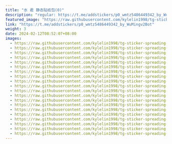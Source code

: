```yaml
---
title: "水 君 静态贴纸包(0)"
description: "regular: https://t.me/addstickers/p0_wmtz5486449342_by_WuMingv2Bot"
featured_image: "https://raw.githubusercontent.com/kylelin1998/tg-sticker-spreading-worldwide-images/main/img/943bfdb3-5b96-48c4-9780-16bf449fedfe.jpg"
link: "https://t.me/addstickers/p0_wmtz5486449342_by_WuMingv2Bot"
weight: 3
date: 2024-02-12T08:52:07+08:00
images:
  - https://raw.githubusercontent.com/kylelin1998/tg-sticker-spreading-worldwide-images/main/img/943bfdb3-5b96-48c4-9780-16bf449fedfe.jpg
  - https://raw.githubusercontent.com/kylelin1998/tg-sticker-spreading-worldwide-images/main/img/157850ed-4d43-472a-a4eb-be199cd8480f.jpg
  - https://raw.githubusercontent.com/kylelin1998/tg-sticker-spreading-worldwide-images/main/img/64641cd3-c466-45ff-abe7-35fff9a0033d.jpg
  - https://raw.githubusercontent.com/kylelin1998/tg-sticker-spreading-worldwide-images/main/img/66b4ad97-3045-40ae-83b6-c8c0962e849d.jpg
  - https://raw.githubusercontent.com/kylelin1998/tg-sticker-spreading-worldwide-images/main/img/45dbea4f-c103-44db-8591-96c5aaf6726e.jpg
  - https://raw.githubusercontent.com/kylelin1998/tg-sticker-spreading-worldwide-images/main/img/e957ee89-4bb9-4827-aeab-1007072eccb8.jpg
  - https://raw.githubusercontent.com/kylelin1998/tg-sticker-spreading-worldwide-images/main/img/a644a543-4caa-4808-ae21-1ea96059fa58.jpg
  - https://raw.githubusercontent.com/kylelin1998/tg-sticker-spreading-worldwide-images/main/img/aef5e0fd-359e-49bf-b2f6-b34dc662c9ca.jpg
  - https://raw.githubusercontent.com/kylelin1998/tg-sticker-spreading-worldwide-images/main/img/96d0a0c7-313a-4987-bbff-ad6d7d417c3c.jpg
  - https://raw.githubusercontent.com/kylelin1998/tg-sticker-spreading-worldwide-images/main/img/f85f84e8-7d22-45be-91ca-e9177330f780.jpg
  - https://raw.githubusercontent.com/kylelin1998/tg-sticker-spreading-worldwide-images/main/img/988e45c2-96d2-453a-a5e0-31103474bb95.jpg
  - https://raw.githubusercontent.com/kylelin1998/tg-sticker-spreading-worldwide-images/main/img/eb356165-1e7e-45f9-97e5-562b14d168f8.jpg
  - https://raw.githubusercontent.com/kylelin1998/tg-sticker-spreading-worldwide-images/main/img/8b0f1c6d-ee5a-4582-8964-f3b712e95495.jpg
  - https://raw.githubusercontent.com/kylelin1998/tg-sticker-spreading-worldwide-images/main/img/e1b6f35c-463d-44bc-8d5d-420889dbc10f.jpg
  - https://raw.githubusercontent.com/kylelin1998/tg-sticker-spreading-worldwide-images/main/img/9bc9070e-7b38-4554-abe9-e762eb622aa4.jpg
  - https://raw.githubusercontent.com/kylelin1998/tg-sticker-spreading-worldwide-images/main/img/a527f372-0286-4d5f-8987-9f84e90bee6d.jpg
  - https://raw.githubusercontent.com/kylelin1998/tg-sticker-spreading-worldwide-images/main/img/0990e6c5-4d1b-438e-bf2c-172a44a21136.jpg
  - https://raw.githubusercontent.com/kylelin1998/tg-sticker-spreading-worldwide-images/main/img/277cae90-9e06-4f5a-b978-64c64705ccc2.jpg
  - https://raw.githubusercontent.com/kylelin1998/tg-sticker-spreading-worldwide-images/main/img/bfba29a9-41a9-4895-9199-f33a4979864c.jpg
  - https://raw.githubusercontent.com/kylelin1998/tg-sticker-spreading-worldwide-images/main/img/2d09139c-4fc9-4cf6-809b-e54b7e678014.jpg
---
```

